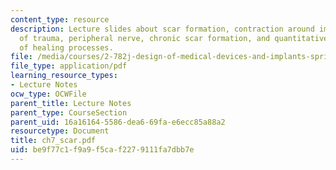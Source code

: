```yaml
---
content_type: resource
description: Lecture slides about scar formation, contraction around implants, sources
  of trauma, peripheral nerve, chronic scar formation, and quantitative description
  of healing processes.
file: /media/courses/2-782j-design-of-medical-devices-and-implants-spring-2006/be9f77c1f9a9f5caf2279111fa7dbb7e_ch7_scar.pdf
file_type: application/pdf
learning_resource_types:
- Lecture Notes
ocw_type: OCWFile
parent_title: Lecture Notes
parent_type: CourseSection
parent_uid: 16a16164-5586-dea6-69fa-e6ecc85a88a2
resourcetype: Document
title: ch7_scar.pdf
uid: be9f77c1-f9a9-f5ca-f227-9111fa7dbb7e
---
```

